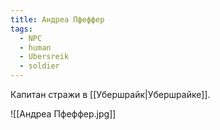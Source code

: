 ```yaml
---
title: Андреа Пфеффер
tags:
  - NPC
  - human
  - Ubersreik
  - soldier
---
```

Капитан стражи в [[Убершрайк|Убершрайке]].

![[Андреа Пфеффер.jpg]]